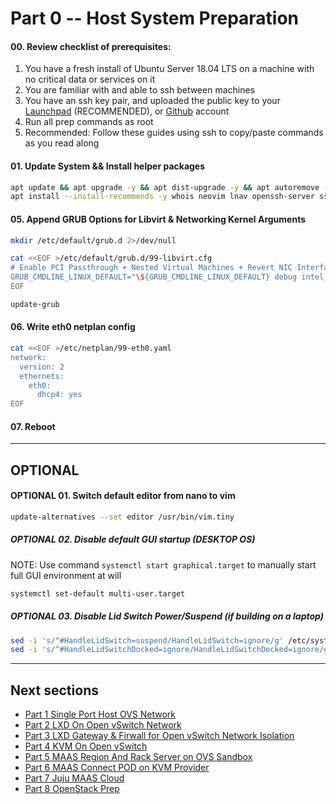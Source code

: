 # Part 0 -- Host System Preparation

#### 00. Review checklist of prerequisites:
  1. You have a fresh install of Ubuntu Server 18.04 LTS on a machine with no critical data or services on it
  2. You are familiar with and able to ssh between machines
  3. You have an ssh key pair, and uploaded the public key to your [Launchpad](https://launchpad.net/) (RECOMMENDED), or [Github](https://github.com/) account
  4. Run all prep commands as root
  5. Recommended: Follow these guides using ssh to copy/paste commands as you read along

#### 01. Update System && Install helper packages
```sh
apt update && apt upgrade -y && apt dist-upgrade -y && apt autoremove -y
apt install --install-recommends -y whois neovim lnav openssh-server ssh-import-id snapd pastebinit linux-generic-hwe-18.04-edge
```
#### 05. Append GRUB Options for Libvirt & Networking Kernel Arguments
```sh
mkdir /etc/default/grub.d 2>/dev/null
```
```sh
cat <<EOF >/etc/default/grub.d/99-libvirt.cfg
# Enable PCI Passthrough + Nested Virtual Machines + Revert NIC Interface Naming
GRUB_CMDLINE_LINUX_DEFAULT="\${GRUB_CMDLINE_LINUX_DEFAULT} debug intel_iommu=on iommu=pt kvm_intel.nested=1 net.ifnames=0 biosdevname=0 pci=noaer"
EOF
```
```sh
update-grub
```
#### 06. Write eth0 netplan config
```sh
cat <<EOF >/etc/netplan/99-eth0.yaml
network:
  version: 2
  ethernets:
    eth0:
      dhcp4: yes
EOF
```
#### 07. Reboot
-------
## OPTIONAL
#### OPTIONAL 01. Switch default editor from nano to vim
```sh
update-alternatives --set editor /usr/bin/vim.tiny
```
##### OPTIONAL 02. Disable default GUI startup  (DESKTOP OS)
  NOTE: Use command `systemctl start graphical.target` to manually start full GUI environment at will
```sh
systemctl set-default multi-user.target
```
##### OPTIONAL 03. Disable Lid Switch Power/Suspend (if building on a laptop)
```sh
sed -i 's/^#HandleLidSwitch=suspend/HandleLidSwitch=ignore/g' /etc/systemd/logind.conf
sed -i 's/^#HandleLidSwitchDocked=ignore/HandleLidSwitchDocked=ignore/g' /etc/systemd/logind.conf
```
-------
## Next sections
- [Part 1 Single Port Host OVS Network]
- [Part 2 LXD On Open vSwitch Network]
- [Part 3 LXD Gateway & Firwall for Open vSwitch Network Isolation]
- [Part 4 KVM On Open vSwitch]
- [Part 5 MAAS Region And Rack Server on OVS Sandbox]
- [Part 6 MAAS Connect POD on KVM Provider]
- [Part 7 Juju MAAS Cloud]
- [Part 8 OpenStack Prep]

<!-- Markdown link & img dfn's -->
[Part 0 Host System Prep]: ../0_Host_System_Prep
[Part 1 Single Port Host OVS Network]: ../1_Single_Port_Host-Open_vSwitch_Network_Configuration
[Part 2 LXD On Open vSwitch Network]: ../2_LXD-On-OVS
[Part 3 LXD Gateway & Firwall for Open vSwitch Network Isolation]: ../3_LXD_Network_Gateway
[Part 4 KVM On Open vSwitch]: ../4_KVM_On_Open_vSwitch
[Part 5 MAAS Region And Rack Server on OVS Sandbox]: ../5_MAAS-Rack_And_Region_Ctl-On-Open_vSwitch
[Part 6 MAAS Connect POD on KVM Provider]: ../6_MAAS-Connect_POD_KVM-Provider
[Part 7 Juju MAAS Cloud]: ../7_Juju_MAAS_Cloud
[Part 8 OpenStack Prep]: ../8_OpenStack_Deploy
